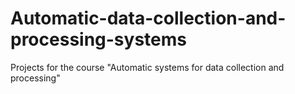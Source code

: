 # Automatic-data-collection-and-processing-systems
Projects for the course "Automatic systems for data collection and processing"
